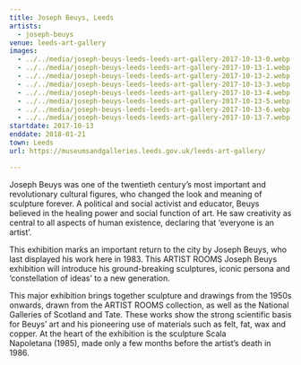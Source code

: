 ```yaml
---
title: Joseph Beuys, Leeds
artists:
  - joseph-beuys
venue: leeds-art-gallery
images:
  - ../../media/joseph-beuys-leeds-leeds-art-gallery-2017-10-13-0.webp
  - ../../media/joseph-beuys-leeds-leeds-art-gallery-2017-10-13-1.webp
  - ../../media/joseph-beuys-leeds-leeds-art-gallery-2017-10-13-2.webp
  - ../../media/joseph-beuys-leeds-leeds-art-gallery-2017-10-13-3.webp
  - ../../media/joseph-beuys-leeds-leeds-art-gallery-2017-10-13-4.webp
  - ../../media/joseph-beuys-leeds-leeds-art-gallery-2017-10-13-5.webp
  - ../../media/joseph-beuys-leeds-leeds-art-gallery-2017-10-13-6.webp
  - ../../media/joseph-beuys-leeds-leeds-art-gallery-2017-10-13-7.webp
startdate: 2017-10-13
enddate: 2018-01-21
town: Leeds
url: https://museumsandgalleries.leeds.gov.uk/leeds-art-gallery/

---
```


Joseph Beuys was one of the twentieth century’s most important and revolutionary cultural figures, who changed the look and meaning of sculpture forever. A political and social activist and educator, Beuys believed in the healing power and social function of art. He saw creativity as central to all aspects of human existence, declaring that ‘everyone is an artist’.

This exhibition marks an important return to the city by Joseph Beuys, who last displayed his work here in 1983. This ARTIST ROOMS Joseph Beuys exhibition will introduce his ground-breaking sculptures, iconic persona and ‘constellation of ideas’ to a new generation.

This major exhibition brings together sculpture and drawings from the 1950s onwards, drawn from the ARTIST ROOMS collection, as well as the National Galleries of Scotland and Tate. These works show the strong scientific basis for Beuys’ art and his pioneering use of materials such as felt, fat, wax and copper. At the heart of the exhibition is the sculpture Scala Napoletana (1985), made only a few months before the artist’s death in 1986.